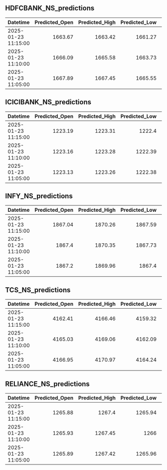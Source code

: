 ## HDFCBANK_NS_predictions
| Datetime            |   Predicted_Open |   Predicted_High |   Predicted_Low |   Predicted_Close |   Predicted_Volume |
|:--------------------|-----------------:|-----------------:|----------------:|------------------:|-------------------:|
| 2025-01-23 11:15:00 |          1663.67 |          1663.42 |         1661.27 |           1661.11 |             168566 |
| 2025-01-23 11:10:00 |          1666.09 |          1665.58 |         1663.73 |           1664.05 |             155951 |
| 2025-01-23 11:05:00 |          1667.89 |          1667.45 |         1665.55 |           1666.58 |             145426 |

## ICICIBANK_NS_predictions
| Datetime            |   Predicted_Open |   Predicted_High |   Predicted_Low |   Predicted_Close |   Predicted_Volume |
|:--------------------|-----------------:|-----------------:|----------------:|------------------:|-------------------:|
| 2025-01-23 11:15:00 |          1223.19 |          1223.31 |         1222.4  |           1224.7  |            74580.7 |
| 2025-01-23 11:10:00 |          1223.16 |          1223.28 |         1222.39 |           1224.68 |            74343.8 |
| 2025-01-23 11:05:00 |          1223.13 |          1223.26 |         1222.38 |           1224.68 |            73990.5 |

## INFY_NS_predictions
| Datetime            |   Predicted_Open |   Predicted_High |   Predicted_Low |   Predicted_Close |   Predicted_Volume |
|:--------------------|-----------------:|-----------------:|----------------:|------------------:|-------------------:|
| 2025-01-23 11:15:00 |          1867.04 |          1870.26 |         1867.59 |           1867.95 |            34266.8 |
| 2025-01-23 11:10:00 |          1867.4  |          1870.35 |         1867.73 |           1868.18 |            33052.6 |
| 2025-01-23 11:05:00 |          1867.2  |          1869.96 |         1867.4  |           1867.99 |            32878.4 |

## TCS_NS_predictions
| Datetime            |   Predicted_Open |   Predicted_High |   Predicted_Low |   Predicted_Close |   Predicted_Volume |
|:--------------------|-----------------:|-----------------:|----------------:|------------------:|-------------------:|
| 2025-01-23 11:15:00 |          4162.41 |          4166.46 |         4159.32 |           4163.88 |            18742.7 |
| 2025-01-23 11:10:00 |          4165.03 |          4169.06 |         4162.09 |           4166.18 |            18120.6 |
| 2025-01-23 11:05:00 |          4166.95 |          4170.97 |         4164.24 |           4167.8  |            17587.1 |

## RELIANCE_NS_predictions
| Datetime            |   Predicted_Open |   Predicted_High |   Predicted_Low |   Predicted_Close |   Predicted_Volume |
|:--------------------|-----------------:|-----------------:|----------------:|------------------:|-------------------:|
| 2025-01-23 11:15:00 |          1265.88 |          1267.4  |         1265.94 |           1265.97 |             110111 |
| 2025-01-23 11:10:00 |          1265.93 |          1267.45 |         1266    |           1266.01 |             110324 |
| 2025-01-23 11:05:00 |          1265.89 |          1267.42 |         1265.96 |           1265.96 |             110795 |

